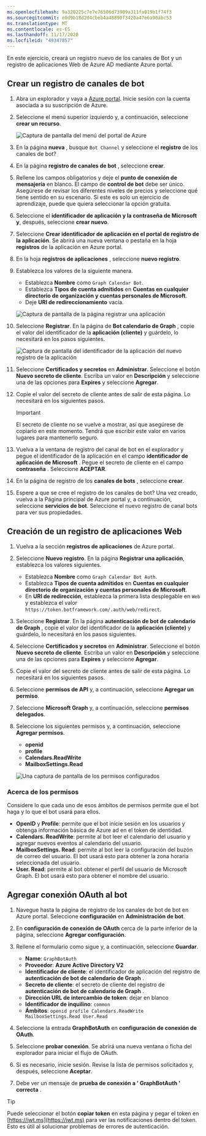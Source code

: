 ```yaml
---
ms.openlocfilehash: 9a320225c7e7e76506d73909a311fa019b1f74f3
ms.sourcegitcommit: e0d9b18d2d4cbeb4a48890f3420a47e6a90abc53
ms.translationtype: MT
ms.contentlocale: es-ES
ms.lasthandoff: 11/17/2020
ms.locfileid: "49347857"
---
```

<!-- markdownlint-disable MD002 MD041 -->

En este ejercicio, creará un registro nuevo de los canales de Bot y un registro de aplicaciones Web de Azure AD mediante Azure portal.

## <a name="create-a-bot-channels-registration"></a>Crear un registro de canales de bot

1. Abra un explorador y vaya a [Azure portal](https://portal.azure.com). Inicie sesión con la cuenta asociada a su suscripción de Azure.

1. Seleccione el menú superior izquierdo y, a continuación, seleccione **crear un recurso**.

    ![Captura de pantalla del menú del portal de Azure](images/create-resource.png)

1. En la página **nueva** , busque `Bot Channel` y seleccione el **registro** de los canales de bot?

1. En la página **registro de canales de bot** , seleccione **crear**.

1. Rellene los campos obligatorios y deje el **punto de conexión de mensajería** en blanco. El campo de **control de bot** debe ser único. Asegúrese de revisar los diferentes niveles de precios y seleccione qué tiene sentido en su escenario. Si este es solo un ejercicio de aprendizaje, puede que quiera seleccionar la opción gratuita.

1. Seleccione el **identificador de aplicación y la contraseña de Microsoft y**, después, seleccione **crear nuevo**.

1. Seleccione **Crear identificador de aplicación en el portal de registro de la aplicación**. Se abrirá una nueva ventana o pestaña en la hoja **registros** de la aplicación en Azure portal.

1. En la hoja **registros de aplicaciones** , seleccione **nuevo registro**.

1. Establezca los valores de la siguiente manera.

    - Establezca **Nombre** como `Graph Calendar Bot`.
    - Establezca **Tipos de cuenta admitidos** en **Cuentas en cualquier directorio de organización y cuentas personales de Microsoft**.
    - Deje **URI de redireccionamiento** vacía.

    ![Captura de pantalla de la página registrar una aplicación](./images/aad-register-an-app.png)

1. Seleccione **Registrar**. En la página de **Bot calendario de Graph** , copie el valor del identificador de la **aplicación (cliente)** y guárdelo, lo necesitará en los pasos siguientes.

    ![Captura de pantalla del identificador de la aplicación del nuevo registro de la aplicación](./images/aad-application-id.png)

1. Seleccione **Certificados y secretos** en **Administrar**. Seleccione el botón **Nuevo secreto de cliente**. Escriba un valor en **Descripción** y seleccione una de las opciones para **Expires** y seleccione **Agregar**.

1. Copie el valor del secreto de cliente antes de salir de esta página. Lo necesitará en los siguientes pasos.

    > [!IMPORTANT]
    > El secreto de cliente no se vuelve a mostrar, así que asegúrese de copiarlo en este momento. Tendrá que escribir este valor en varios lugares para mantenerlo seguro.

1. Vuelva a la ventana de registro del canal de bot en el explorador y pegue el identificador de la aplicación en el campo **identificador de aplicación de Microsoft** . Pegue el secreto de cliente en el campo **contraseña** . Seleccione **ACEPTAR**.

1. En la página de registro de los **canales de bots** , seleccione **crear**.

1. Espere a que se cree el registro de los canales de bot? Una vez creado, vuelva a la Página principal de Azure portal y, a continuación, seleccione **servicios de bot**. Seleccione el nuevo registro de canal bots para ver sus propiedades.

## <a name="create-a-web-app-registration"></a>Creación de un registro de aplicaciones Web

1. Vuelva a la sección **registros de aplicaciones** de Azure portal.

1. Seleccione **Nuevo registro**. En la página **Registrar una aplicación**, establezca los valores siguientes.

    - Establezca **Nombre** como `Graph Calendar Bot Auth`.
    - Establezca **Tipos de cuenta admitidos** en **Cuentas en cualquier directorio de organización y cuentas personales de Microsoft**.
    - En **URI de redirección**, establezca la primera lista desplegable en `Web` y establezca el valor `https://token.botframework.com/.auth/web/redirect`.

1. Seleccione **Registrar**. En la página **autenticación de bot de calendario de Graph** , copie el valor del identificador de la **aplicación (cliente)** y guárdelo, lo necesitará en los pasos siguientes.

1. Seleccione **Certificados y secretos** en **Administrar**. Seleccione el botón **Nuevo secreto de cliente**. Escriba un valor en **Descripción** y seleccione una de las opciones para **Expires** y seleccione **Agregar**.

1. Copie el valor del secreto de cliente antes de salir de esta página. Lo necesitará en los siguientes pasos.

1. Seleccione **permisos de API** y, a continuación, seleccione **Agregar un permiso**.

1. Seleccione **Microsoft Graph** y, a continuación, seleccione **permisos delegados**.

1. Seleccione los siguientes permisos y, a continuación, seleccione **Agregar permisos**.

    - **openid**
    - **profile**
    - **Calendars.ReadWrite**
    - **MailboxSettings.Read**

    ![Una captura de pantalla de los permisos configurados](images/configured-permissions.png)

### <a name="about-permissions"></a>Acerca de los permisos

Considere lo que cada uno de esos ámbitos de permisos permite que el bot haga y lo que el bot usará para ellos.

- **OpenID** y **Profile**: permite que el bot inicie sesión en los usuarios y obtenga información básica de Azure ad en el token de identidad.
- **Calendars. ReadWrite**: permite al bot leer el calendario del usuario y agregar nuevos eventos al calendario del usuario.
- **MailboxSettings. Read**: permite al bot leer la configuración del buzón de correo del usuario. El bot usará esto para obtener la zona horaria seleccionada del usuario.
- **User. Read**: permite al bot obtener el perfil del usuario de Microsoft Graph. El bot usará esto para obtener el nombre del usuario.

## <a name="add-oauth-connection-to-the-bot"></a>Agregar conexión OAuth al bot

1. Navegue hasta la página de registro de los canales de bot de bot en Azure portal. Seleccione **configuración** en **Administración de bot**.

1. En **configuración de conexión de OAuth** cerca de la parte inferior de la página, seleccione **Agregar configuración**.

1. Rellene el formulario como sigue y, a continuación, seleccione **Guardar**.

    - **Name**: `GraphBotAuth`
    - **Proveedor**: **Azure Active Directory V2**
    - **Identificador de cliente**: el identificador de aplicación del registro de **autenticación de bot de calendario de Graph** .
    - **Secreto de cliente**: el secreto de cliente del registro de **autenticación de bot de calendario de Graph** .
    - **Dirección URL de intercambio de token**: dejar en blanco
    - **Identificador de inquilino**: `common`
    - **Ámbitos**: `openid profile Calendars.ReadWrite MailboxSettings.Read User.Read`

1. Seleccione la entrada **GraphBotAuth** en **configuración de conexión de OAuth**.

1. Seleccione **probar conexión**. Se abrirá una nueva ventana o ficha del explorador para iniciar el flujo de OAuth.

1. Si es necesario, inicie sesión. Revise la lista de permisos solicitados y, después, seleccione **Aceptar**.

1. Debe ver un mensaje de **prueba de conexión a ' GraphBotAuth ' correcta** .

> [!TIP]
> Puede seleccionar el botón **copiar token** en esta página y pegar el token en [https://jwt.ms](https://jwt.ms) para ver las notificaciones dentro del token. Esto es útil al solucionar problemas de errores de autenticación.
